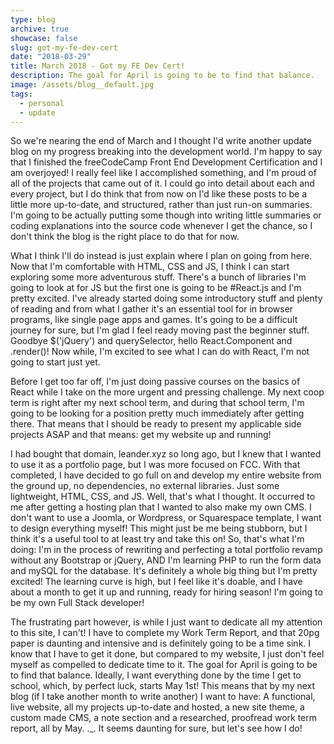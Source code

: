 ```yaml
---
type: blog
archive: true
showcase: false
slug: got-my-fe-dev-cert
date: "2018-03-29"
title: March 2018 - Got my FE Dev Cert!
description: The goal for April is going to be to find that balance.
image: /assets/blog__default.jpg
tags:
  - personal
  - update
---
```


So we're nearing the end of March and I thought I'd write another update blog on my progress breaking into the development world. I'm happy to say that I finished the freeCodeCamp Front End Development Certification and I am overjoyed! I really feel like I accomplished something, and I'm proud of all of the projects that came out of it. I could go into detail about each and every project, but I do think that from now on I'd like these posts to be a little more up-to-date, and structured, rather than just run-on summaries. I'm going to be actually putting some though into writing little summaries or coding explanations into the source code whenever I get the chance, so I don't think the blog is the right place to do that for now.

What I think I'll do instead is just explain where I plan on going from here. Now that I'm comfortable with HTML, CSS and JS, I think I can start exploring some more adventurous stuff. There's a bunch of libraries I'm going to look at for JS but the first one is going to be #React.js and I'm pretty excited. I've already started doing some introductory stuff and plenty of reading and from what I gather it's an essential tool for in browser programs, like single page apps and games. It's going to be a difficult journey for sure, but I'm glad I feel ready moving past the beginner stuff. Goodbye \$('jQuery') and querySelector, hello React.Component and .render()! Now while, I'm excited to see what I can do with React, I'm not going to start just yet.

Before I get too far off, I'm just doing passive courses on the basics of React while I take on the more urgent and pressing challenge. My next coop term is right after my next school term, and during that school term, I'm going to be looking for a position pretty much immediately after getting there. That means that I should be ready to present my applicable side projects ASAP and that means: get my website up and running!

I had bought that domain, leander.xyz so long ago, but I knew that I wanted to use it as a portfolio page, but I was more focused on FCC. With that completed, I have decided to go full on and develop my entire website from the ground up, no dependencies, no external libraries. Just some lightweight, HTML, CSS, and JS. Well, that's what I thought. It occurred to me after getting a hosting plan that I wanted to also make my own CMS. I don't want to use a Joomla, or Wordpress, or Squarespace template, I want to design everything myself! This might just be me being stubborn, but I think it's a useful tool to at least try and take this on! So, that's what I'm doing: I'm in the process of rewriting and perfecting a total portfolio revamp without any Bootstrap or jQuery, AND I'm learning PHP to run the form data and mySQL for the database. It's definitely a whole big thing but I'm pretty excited! The learning curve is high, but I feel like it's doable, and I have about a month to get it up and running, ready for hiring season! I'm going to be my own Full Stack developer!

The frustrating part however, is while I just want to dedicate all my attention to this site, I can't! I have to complete my Work Term Report, and that 20pg paper is daunting and intensive and is definitely going to be a time sink. I know that I have to get it done, but compared to my website, I just don't feel myself as compelled to dedicate time to it. The goal for April is going to be to find that balance. Ideally, I want everything done by the time I get to school, which, by perfect luck, starts May 1st! This means that by my next blog (if I take another month to write another) I want to have: A functional, live website, all my projects up-to-date and hosted, a new site theme, a custom made CMS, a note section and a researched, proofread work term report, all by May. .\_. It seems daunting for sure, but let's see how I do!
